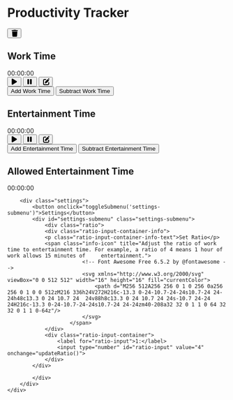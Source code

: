 
<div class="productivity-tracker">
    <div class="container">
        <h1>Productivity Tracker</h1>
        <button class="reset-button" onclick="resetCounters()">
            <!--Font Awesome Free 6.5.2 by @fontawesome - https://fontawesome.com License - https://fontawesome.com/license/free Copyright 2024 Fonticons, Inc.-->
                    <svg xmlns="http://www.w3.org/2000/svg" viewBox="0 0 384 512" width="16" height="16" fill="currentColor">
                        <path d="M135.2 17.7L128 32H32C14.3 32 0 46.3 0 64S14.3 96 32 96H416c17.7 0 32-14.3 32-32s-14.3-32-32-32H320l-7.2-14.3C307.4 6.8 296.3 0 284.2 0H163.8c-12.1 0-23.2 6.8-28.6 17.7zM416 128H32L53.2 467c1.6 25.3 22.6 45 47.9 45H346.9c25.3 0 46.3-19.7 47.9-45L416 128z" />
            </svg>
        </button>
        <div class="timers">
            <div class="timer">
                <h2>Work Time</h2>
                <div id="work-time">00:00:00</div>
                <button onclick="startWork()" class="icon-button">
                    <!--Font Awesome Free 6.5.2 by @fontawesome - https://fontawesome.com License - https://fontawesome.com/license/free Copyright 2024 Fonticons, Inc.-->
                    <svg xmlns="http://www.w3.org/2000/svg" viewBox="0 0 384 512" width="16" height="16" fill="currentColor">
                        <path d="M73 39c-14.8-9.1-33.4-9.4-48.5-.9S0 62.6 0 80V432c0 17.4 9.4 33.4 24.5 41.9s33.7 8.1 48.5-.9L361 297c14.3-8.7 23-24.2 23-41s-8.7-32.2-23-41L73 39z"/>
                    </svg>
                </button>
                <button onclick="stopWork()" class="icon-button">
                    <!--Font Awesome Free 6.5.2 by @fontawesome - https://fontawesome.com License - https://fontawesome.com/license/free Copyright 2024 Fonticons, Inc.-->
                    <svg xmlns="http://www.w3.org/2000/svg" viewBox="0 0 384 512" width="16" height="16" fill="currentColor">
                        <path d="M48 64C21.5 64 0 85.5 0 112V400c0 26.5 21.5 48 48 48H80c26.5 0 48-21.5 48-48V112c0-26.5-21.5-48-48-48H48zm192 0c-26.5 0-48 21.5-48 48V400c0 26.5 21.5 48 48 48h32c26.5 0 48-21.5 48-48V112c0-26.5-21.5-48-48-48H240z"/>
                    </svg>
                </button>
                <button onclick="toggleSubmenu('work-submenu')">
                    <!--Font Awesome Free 6.5.2 by @fontawesome - https://fontawesome.com License - https://fontawesome.com/license/free Copyright 2024 Fonticons, Inc.-->
                    <svg xmlns="http://www.w3.org/2000/svg" viewBox="0 0 384 512" width="16" height="16" fill="currentColor">
                        <path d="M471.6 21.7c-21.9-21.9-57.3-21.9-79.2 0L362.3 51.7l97.9 97.9 30.1-30.1c21.9-21.9 21.9-57.3 0-79.2L471.6 21.7zm-299.2 220c-6.1 6.1-10.8 13.6-13.5 21.9l-29.6 88.8c-2.9 8.6-.6 18.1 5.8 24.6s15.9 8.7 24.6 5.8l88.8-29.6c8.2-2.7 15.7-7.4 21.9-13.5L437.7 172.3 339.7 74.3 172.4 241.7zM96 64C43 64 0 107 0 160V416c0 53 43 96 96 96H352c53 0 96-43 96-96V320c0-17.7-14.3-32-32-32s-32 14.3-32 32v96c0 17.7-14.3 32-32 32H96c-17.7 0-32-14.3-32-32V160c0-17.7 14.3-32 32-32h96c17.7 0 32-14.3 32-32s-14.3-32-32-32H96z"/>
                    </svg>
                </button>
                <div id="work-submenu" class="submenu">
                    <button onclick="modifyTime('work', 'add')">Add Work Time</button>
                    <button onclick="modifyTime('work', 'subtract')">Subtract Work Time</button>
                </div>
            </div>
            <div class="timer">
                <h2>Entertainment Time</h2>
                <div id="entertainment-time">00:00:00</div>
                <button onclick="startEntertainment()">
                    <!--Font Awesome Free 6.5.2 by @fontawesome - https://fontawesome.com License - https://fontawesome.com/license/free Copyright 2024 Fonticons, Inc.-->
                    <svg xmlns="http://www.w3.org/2000/svg" viewBox="0 0 384 512" width="16" height="16" fill="currentColor">
                        <path d="M73 39c-14.8-9.1-33.4-9.4-48.5-.9S0 62.6 0 80V432c0 17.4 9.4 33.4 24.5 41.9s33.7 8.1 48.5-.9L361 297c14.3-8.7 23-24.2 23-41s-8.7-32.2-23-41L73 39z"/>
                    </svg>
                </button>
                <button onclick="stopEntertainment()">
                    <!--Font Awesome Free 6.5.2 by @fontawesome - https://fontawesome.com License - https://fontawesome.com/license/free Copyright 2024 Fonticons, Inc.-->
                    <svg xmlns="http://www.w3.org/2000/svg" viewBox="0 0 384 512" width="16" height="16" fill="currentColor">
                        <path d="M48 64C21.5 64 0 85.5 0 112V400c0 26.5 21.5 48 48 48H80c26.5 0 48-21.5 48-48V112c0-26.5-21.5-48-48-48H48zm192 0c-26.5 0-48 21.5-48 48V400c0 26.5 21.5 48 48 48h32c26.5 0 48-21.5 48-48V112c0-26.5-21.5-48-48-48H240z"/>
                    </svg>
                </button>
                <button onclick="toggleSubmenu('entertainment-submenu')">
                    <!--Font Awesome Free 6.5.2 by @fontawesome - https://fontawesome.com License - https://fontawesome.com/license/free Copyright 2024 Fonticons, Inc.-->
                    <svg xmlns="http://www.w3.org/2000/svg" viewBox="0 0 384 512" width="16" height="16" fill="currentColor">
                        <path d="M471.6 21.7c-21.9-21.9-57.3-21.9-79.2 0L362.3 51.7l97.9 97.9 30.1-30.1c21.9-21.9 21.9-57.3 0-79.2L471.6 21.7zm-299.2 220c-6.1 6.1-10.8 13.6-13.5 21.9l-29.6 88.8c-2.9 8.6-.6 18.1 5.8 24.6s15.9 8.7 24.6 5.8l88.8-29.6c8.2-2.7 15.7-7.4 21.9-13.5L437.7 172.3 339.7 74.3 172.4 241.7zM96 64C43 64 0 107 0 160V416c0 53 43 96 96 96H352c53 0 96-43 96-96V320c0-17.7-14.3-32-32-32s-32 14.3-32 32v96c0 17.7-14.3 32-32 32H96c-17.7 0-32-14.3-32-32V160c0-17.7 14.3-32 32-32h96c17.7 0 32-14.3 32-32s-14.3-32-32-32H96z"/>
                    </svg>
                </button>
                <div id="entertainment-submenu" class="submenu">
                    <button onclick="modifyTime('entertainment', 'add')">Add Entertainment Time</button>
                    <button onclick="modifyTime('entertainment', 'subtract')">Subtract Entertainment Time</button>
                </div>
            </div>
        </div>
        <div class="ratio">
            <h2>Allowed Entertainment Time</h2>
            <div id="allowed-time">00:00:00</div>
        </div>
        
        <div class="settings">
            <button onclick="toggleSubmenu('settings-submenu')">Settings</button>
            <div id="settings-submenu" class="settings-submenu">
                <div class="ratio">
                <div class="ratio-input-container-info">
                <p class="ratio-input-container-info-text">Set Ratio</p>
                <span class="info-icon" title="Adjust the ratio of work time to entertainment time. For example, a ratio of 4 means 1 hour of work allows 15 minutes of     entertainment.">
                            <!-- Font Awesome Free 6.5.2 by @fontawesome -->
                            <svg xmlns="http://www.w3.org/2000/svg" viewBox="0 0 512 512" width="16" height="16" fill="currentColor">
                                <path d="M256 512A256 256 0 1 0 256 0a256 256 0 1 0 0 512zM216 336h24V272H216c-13.3 0-24-10.7-24-24s10.7-24 24-24h48c13.3 0 24 10.7 24  24v88h8c13.3 0 24 10.7 24 24s-10.7 24-24 24H216c-13.3 0-24-10.7-24-24s10.7-24 24-24zm40-208a32 32 0 1 1 0 64 32 32 0 1 1 0-64z"/>
                            </svg>
                        </span>
                </div>
                <div class="ratio-input-container">
                    <label for="ratio-input">1:</label>
                    <input type="number" id="ratio-input" value="4" onchange="updateRatio()">
                </div>
            </div>

            </div>
        </div>
    </div>
</div>